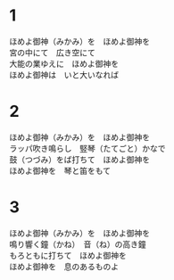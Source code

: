 # 1  
ほめよ御神（みかみ）を　ほめよ御神を  
宮の中にて　広き空にて  
大能の業ゆえに　ほめよ御神を  
ほめよ御神は　いと大いなれば  

# 2  
ほめよ御神（みかみ）を　ほめよ御神を  
ラッパ吹き鳴らし　竪琴（たてごと）かなで  
鼓（つづみ）をば打ちて　ほめよ御神を  
ほめよ御神を　琴と笛をもて  

# 3  
ほめよ御神（みかみ）を　ほめよ御神を  
鳴り響く鐘（かね）　音（ね）の高き鐘  
もろともに打ちて　ほめよ御神を  
ほめよ御神を　息のあるものよ  
